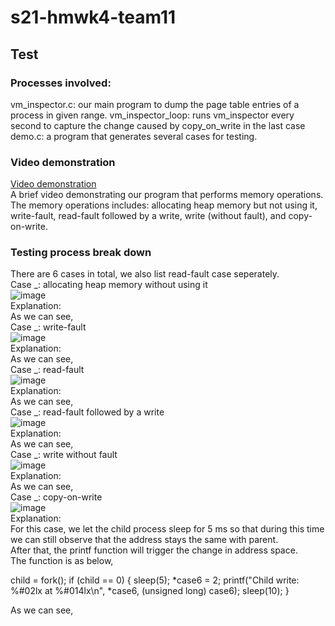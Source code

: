 # s21-hmwk4-team11
## Test
### Processes involved:
  vm_inspector.c: our main program to dump the page table entries of a process in given range.
  vm_inspector_loop: runs vm_inspector every second to capture the change caused by copy_on_write in the last case
  demo.c: a program that generates several cases for testing.
### Video demonstration
[Video demonstration](https://www.youtube.com/watch?v=QVOkitHgaHY)<br />
A brief video demonstrating our program that performs memory operations.
The memory operations includes: allocating heap memory but not using it, write-fault, read-fault followed by a write, write (without fault), and copy-on-write.
### Testing process break down
There are 6 cases in total, we also list read-fault case seperately. <br />
Case _: allocating heap memory without using it<br />
![image]()<br />
Explanation: <br />
As we can see,<br />
Case _: write-fault <br />
![image]()<br />
Explanation: <br />
As we can see,<br />
Case _: read-fault <br />
![image]()<br />
Explanation: <br />
As we can see,<br />
Case _: read-fault followed by a write<br />
![image]()<br />
Explanation: <br />
As we can see,<br />
Case _: write without fault<br />
![image]()<br />
Explanation: <br />
As we can see,<br />
Case _: copy-on-write<br />
![image]()<br />
Explanation: <br />
For this case, we let the child process sleep for 5 ms so that during this time we can still observe that the address stays the same with parent.<br />
After that, the printf function will trigger the change in address space.<br />
The function is as below,<br />
<p>
child = fork();
	if (child == 0) {
		sleep(5);
		*case6 = 2;
		printf("Child write: %#02lx at %#014lx\n", *case6, (unsigned long) case6);
		sleep(10);
	}
</p>
As we can see,<br />
